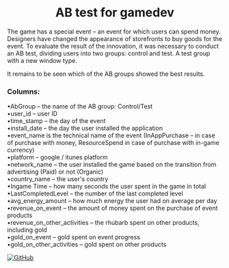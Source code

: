 <h1 align="center">AB test for gamedev</h1>

The game has a special event – an event for which users can spend money. Designers have changed the appearance of storefronts to buy goods for the event. 
To evaluate the result of the innovation, it was necessary to conduct an AB test, dividing users into two groups: control and test. A test group with a new window type.

It remains to be seen which of the AB groups showed the best results.


<h3>Columns:</h3>

•AbGroup – the name of the AB group: Control/Test <br/>
•user_id – user ID <br/>
•time_stamp – the day of the event <br/>
•install_date – the day the user installed the application <br/>
•event_name is the technical name of the event (InAppPurchase – in case of purchase with money, ResourceSpend in case of purchase with in-game currency) <br/>
•platform – google / itunes platform <br/>
•network_name – the user installed the game based on the transition from advertising (Paid) or not (Organic) <br/>
•country_name – the user's country <br/>
•Ingame Time – how many seconds the user spent in the game in total <br/>
•LastCompletedLevel – the number of the last completed level <br/>
•avg_energy_amount – how much energy the user had on average per day <br/>
•revenue_on_event – the amount of money spent on the purchase of event products <br/>
•revenue_on_other_activities – the rhubarb spent on other products, including gold <br/>
•gold_on_event – gold spent on event progress <br/>
•gold_on_other_activities – gold spent on other products <br/>


<a href="https://drive.google.com/file/d/1ynnyIKbT64yoi0IpMd_Gs3I-n1m61QT-/view?usp=sharing">
        <img alt="GitHub" src="https://img.shields.io/badge/Download%20dataset-lightgrey?style=for-the-badge">
